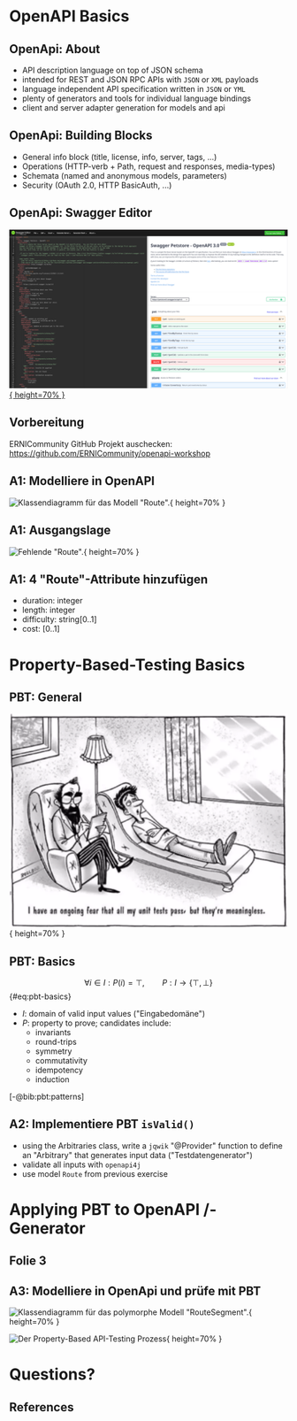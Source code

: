 # OpenAPI Basics

## OpenApi: About

- API description language on top of JSON schema 
- intended for REST and JSON RPC APIs with `JSON` or `XML` payloads
- language independent API specification written in `JSON` or `YML`
- plenty of generators and tools for individual language bindings
- client and server adapter generation for models and api

## OpenApi: Building Blocks

- General info block (title, license, info, server, tags, ...)
- Operations (HTTP-verb + Path, request and responses, media-types)
- Schemata (named and anonymous models, parameters)
- Security (OAuth 2.0, HTTP BasicAuth, ...)

## OpenApi: Swagger Editor

[![Editieren von OpenApi-Dateien in Swagger Editor.](swagger-editor.png){ height=70% }](https://editor.swagger.io/)

## Vorbereitung

ERNICommunity GitHub Projekt auschecken: https://github.com/ERNICommunity/openapi-workshop

## A1: Modelliere in OpenAPI

![Klassendiagramm für das Modell "Route".](../target/pngs/aufgaben/a1-uml.png){ height=70% }

## A1: Ausgangslage

![Fehlende "Route".](../target/pngs/aufgaben/a1-api.png){ height=70% }

## A1: 4 "Route"-Attribute hinzufügen

- duration: integer
- length: integer
- difficulty: string[0..1]
- cost: [0..1]

## 

# Property-Based-Testing Basics

## PBT: General

![Testing Dilemma: "testing can  only find  bugs, not  prove  their absence" (E.W. Dijkstra in [-@bib:godefroid:model-checking]).](PBT-cartoon.png){ height=70% }

## PBT: Basics

$$ \forall i \in I: P(i) = \top, \qquad P: I \to \{ \top, \bot \} $$ {#eq:pbt-basics}

- $I$: domain of valid input values ("Eingabedomäne")
- $P$: property to prove; candidates include:
  - invariants
  - round-trips
  - symmetry
  - commutativity
  - idempotency
  - induction

[-@bib:pbt:patterns]

## A2: Implementiere PBT `isValid()`

- using the Arbitraries class, write a `jqwik` "@Provider" 
  function to define an "Arbitrary" that generates input data ("Testdatengenerator")
- validate all inputs with `openapi4j`
- use model `Route` from previous exercise

# Applying PBT to OpenAPI /-Generator

## Folie 3
## A3: Modelliere in OpenApi und prüfe mit PBT

![Klassendiagramm für das polymorphe Modell "RouteSegment".](../target/pngs/aufgaben/a2-uml.png){ height=70% }

![Der Property-Based API-Testing Prozess](../target/pngs/slides/pbat-process.png){ height=70% }

# Questions?

## References

